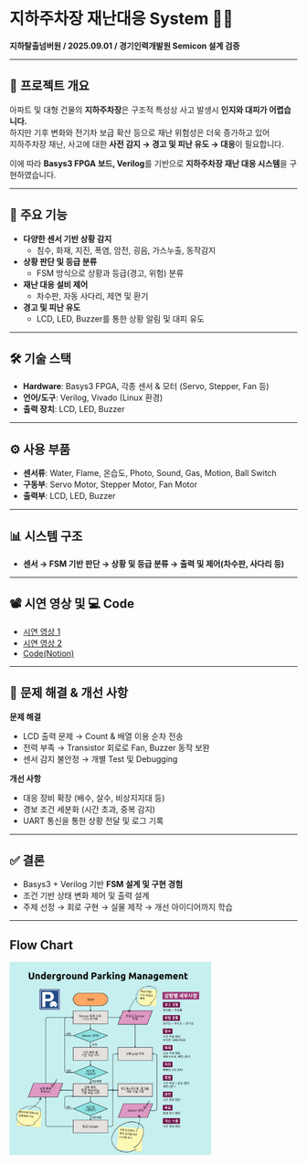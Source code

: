 # 지하주차장 재난대응 System 🚗🔥

**지하탈출넘버원 / 2025.09.01 / 경기인력개발원 Semicon 설계 검증**

---

## 📌 프로젝트 개요

아파트 및 대형 건물의 **지하주차장**은 구조적 특성상 사고 발생시 **인지와 대피가 어렵습니다.**\
하지만 기후 변화와 전기차 보급 확산 등으로 재난 위험성은 더욱 증가하고 있어\
지하주차장 재난, 사고에 대한 **사전 감지 → 경고 및 피난 유도 → 대응**이 필요합니다.

이에 따라 **Basys3 FPGA 보드, Verilog**를 기반으로 **지하주차장 재난 대응 시스템**을 구현하였습니다.

---

## 🎯 주요 기능

-   **다양한 센서 기반 상황 감지**
    -   침수, 화재, 지진, 폭염, 암전, 굉음, 가스누출, 동작감지
-   **상황 판단 및 등급 분류**
    -   FSM 방식으로 상황과 등급(경고, 위험) 분류
-   **재난 대응 설비 제어**
    -   차수판, 자동 사다리, 제연 및 환기
-   **경고 및 피난 유도**
    -   LCD, LED, Buzzer를 통한 상황 알림 및 대피 유도

---

## 🛠 기술 스택

-   **Hardware**: Basys3 FPGA, 각종 센서 & 모터 (Servo, Stepper, Fan 등)
-   **언어/도구**: Verilog, Vivado (Linux 환경)
-   **출력 장치**: LCD, LED, Buzzer

---

## ⚙️ 사용 부품

-   **센서류**: Water, Flame, 온습도, Photo, Sound, Gas, Motion, Ball Switch
-   **구동부**: Servo Motor, Stepper Motor, Fan Motor
-   **출력부**: LCD, LED, Buzzer

---

## 📊 시스템 구조

-   **센서 → FSM 기반 판단 → 상황 및 등급 분류 → 출력 및 제어(차수판, 사다리 등)**

---

## 📽 시연 영상 및 💻 Code

-   [시연 영상 1](https://youtu.be/Tw248NSMQMI?si=36S2efTuJ7Tr04_r)
-   [시연 영상 2](https://youtu.be/YJAre8ZWxm8?si=r-h7S7e3ir5AUFSH)
-   [Code(Notion)](https://junaru.notion.site/System-Code-25c571106f87805fb0c0c3ad1cbd0c68?source=copy_link)

---

## 🚧 문제 해결 & 개선 사항

**문제 해결**
- LCD 출력 문제 → Count & 배열 이용 순차 전송
- 전력 부족 → Transistor 회로로 Fan, Buzzer 동작 보완
- 센서 감지 불안정 → 개별 Test 및 Debugging

**개선 사항**
- 대응 장비 확장 (배수, 살수, 비상지지대 등)
- 경보 조건 세분화 (시간 초과, 중복 감지)
- UART 통신을 통한 상황 전달 및 로그 기록

---

## ✅ 결론

-   Basys3 + Verilog 기반 **FSM 설계 및 구현 경험**
-   조건 기반 상태 변화 제어 및 출력 설계
-   주제 선정 → 회로 구현 → 실물 제작 → 개선 아이디어까지 학습

---

## Flow Chart
<p align="Left">
  <img src="UParkingManage_FlowChart.png" width="70%" />
</p>
